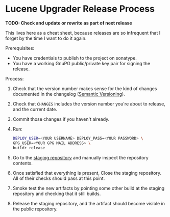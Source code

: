 Lucene Upgrader Release Process
===============================

**TODO: Check and update or rewrite as part of next release**

This lives here as a cheat sheet, because releases are so infrequent that I
forget by the time I want to do it again.

Prerequisites:

* You have credentials to publish to the project on sonatype.
* You have a working GnuPG public/private key pair for signing the release.

Process:

1. Check that the version number makes sense for the kind of changes documented
   in the changelog ([Semantic Versioning](https://semver.org/)).
2. Check that `CHANGES` includes the version number you're about to release,
   and the current date.
3. Commit those changes if you haven't already.
4. Run:

    ```sh
    DEPLOY_USER=<YOUR USERNAME> DEPLOY_PASS=<YOUR PASSWORD> \
    GPG_USER=<YOUR GPG MAIL ADDRESS> \
    buildr release
    ```

5. Go to the [staging repository](https://oss.sonatype.org/#stagingRepositories)
   and manually inspect the repository contents.
6. Once satisfied that everything is present, Close the staging repository.
   All of their checks should pass at this point.
7. Smoke test the new artifacts by pointing some other build at the staging
   repository and checking that it still builds.
8. Release the staging repository, and the artifact should become visible
   in the public repository.
